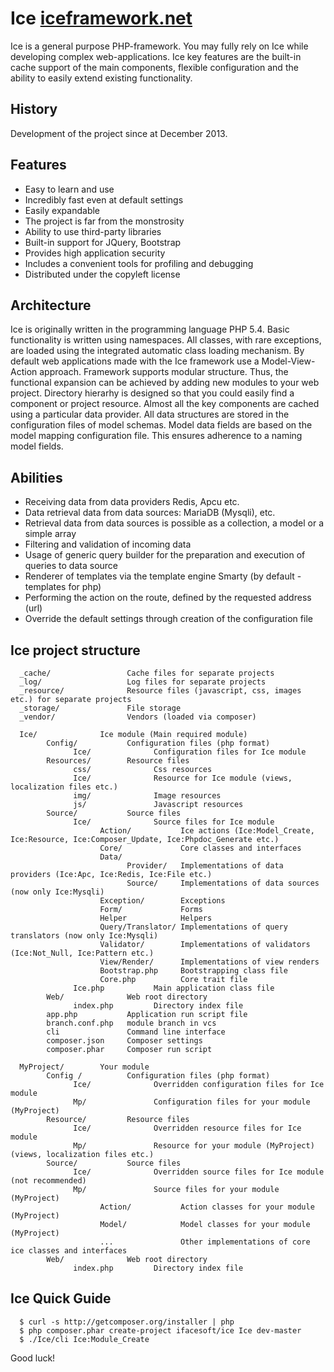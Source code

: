 Ice [iceframework.net](http://iceframework.net)
===

Ice is a general purpose PHP-framework.
You may fully rely on Ice while developing complex web-applications.
Ice key features are the built-in cache support of the main components,
flexible configuration and the ability to easily extend existing functionality.

History
-------------------

Development of the project since at December 2013.

Features
-------------------

* Easy to learn and use
* Incredibly fast even at default settings
* Easily expandable
* The project is far from the monstrosity
* Ability to use third-party libraries
* Built-in support for JQuery, Bootstrap
* Provides high application security
* Includes a convenient tools for profiling and debugging
* Distributed under the copyleft license

Architecture
-------------------

Ice is originally written in the programming language PHP 5.4. Basic functionality is written using namespaces.
All classes, with rare exceptions, are loaded using the integrated automatic class loading mechanism.
By default web applications made with the Ice framework use a Model-View-Action approach.
Framework supports modular structure. Thus, the functional expansion can be achieved by adding new modules to your web project.
Directory hierarhy is designed so that you could easily find a component or project resource.
Almost all the key components are cached using a particular data provider.
All data structures are stored in the configuration files of model schemas.
Model data fields are based on the model mapping configuration file.
This ensures adherence to a naming model fields.

Abilities
-------------------

* Receiving data from data providers Redis, Apcu etc.
* Data retrieval data from data sources: MariaDB (Mysqli), etc.
* Retrieval data from data sources is possible as a collection, a model or a simple array
* Filtering and validation of incoming data
* Usage of generic query builder for the preparation and execution of queries to data source
* Renderer of templates via the template engine Smarty (by default - templates for php)
* Performing the action on the route, defined by the requested address (url)
* Override the default settings through creation of the configuration file

Ice project structure
-------------------

      _cache/                 Cache files for separate projects
      _log/                   Log files for separate projects
      _resource/              Resource files (javascript, css, images etc.) for separate projects
      _storage/               File storage
      _vendor/                Vendors (loaded via composer)
      
      Ice/              Ice module (Main required module)
            Config/           Configuration files (php format)
                  Ice/              Configuration files for Ice module
            Resources/        Resource files
                  css/              Css resources
                  Ice/              Resource for Ice module (views, localization files etc.)
                  img/              Image resources 
                  js/               Javascript resources
            Source/           Source files
                  Ice/              Source files for Ice module
                        Action/           Ice actions (Ice:Model_Create, Ice:Resource, Ice:Composer_Update, Ice:Phpdoc_Generate etc.)
                        Core/             Core classes and interfaces
                        Data/
                              Provider/   Implementations of data providers (Ice:Apc, Ice:Redis, Ice:File etc.)
                              Source/     Implementations of data sources (now only Ice:Mysqli)
                        Exception/        Exceptions
                        Form/             Forms
                        Helper            Helpers
                        Query/Translator/ Implementations of query translators (now only Ice:Mysqli)
                        Validator/        Implementations of validators (Ice:Not_Null, Ice:Pattern etc.)
                        View/Render/      Implementations of view renders
                        Bootstrap.php     Bootstrapping class file
                        Core.php          Core trait file
                  Ice.php           Main application class file
            Web/              Web root directory
                  index.php         Directory index file
            app.php           Application run script file
            branch.conf.php   module branch in vcs
            cli               Command line interface
            composer.json     Composer settings
            composer.phar     Composer run script
            
      MyProject/        Your module
            Config /          Configuration files (php format)
                  Ice/              Overridden configuration files for Ice module
                  Mp/               Configuration files for your module (MyProject)
            Resource/         Resource files
                  Ice/              Overridden resource files for Ice module
                  Mp/               Resource for your module (MyProject) (views, localization files etc.)
            Source/           Source files
                  Ice/              Overridden source files for Ice module (not recommended)
                  Mp/               Source files for your module (MyProject)
                        Action/           Action classes for your module (MyProject)
                        Model/            Model classes for your module (MyProject)
                        ...               Other implementations of core ice classes and interfaces
            Web/              Web root directory
                  index.php         Directory index file


Ice Quick Guide
-------------------

      $ curl -s http://getcomposer.org/installer | php
      $ php composer.phar create-project ifacesoft/ice Ice dev-master
      $ ./Ice/cli Ice:Module_Create
      
Good luck! 